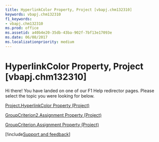 ```yaml
---
title: HyperlinkColor Property, Project [vbapj.chm132310]
keywords: vbapj.chm132310
f1_keywords:
- vbapj.chm132310
ms.prod: office
ms.assetid: a40b4e20-35db-43ba-902f-7bf13e17093e
ms.date: 06/08/2017
ms.localizationpriority: medium
---
```



# HyperlinkColor Property, Project [vbapj.chm132310]

Hi there! You have landed on one of our F1 Help redirector pages. Please select the topic you were looking for below.

[Project.HyperlinkColor Property (Project)](https://msdn.microsoft.com/library/de3fac1b-b422-39f2-1163-124700bae03a%28Office.15%29.aspx)

[GroupCriterion2.Assignment Property (Project)](https://msdn.microsoft.com/library/94da1873-50d8-29ef-6e7b-bd0fe16e1c4f%28Office.15%29.aspx)

[GroupCriterion.Assignment Property (Project)](https://msdn.microsoft.com/library/6735a668-ecfb-8618-36a7-cc7c4cdc39a0%28Office.15%29.aspx)

[!include[Support and feedback](~/includes/feedback-boilerplate.md)]